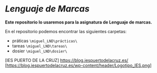 # ***Lenguaje de Marcas***
**Este repositorio lo usaremos para la asignatura de Lenguaje de marcas.**


En el repositorio podemos encontrar las siguientes carpetas:
- práticas `\miguel_LND\prácticas\`
- tareas `\miguel_LND\tareas\`
- dosier `\miguel_LND\dosier\`

[IES PUERTO DE LA CRUZ] https://blog.iespuertodelacruz.es/
[https://blog.iespuertodelacruz.es/wp-content/header/Logotipo_IES.png]
